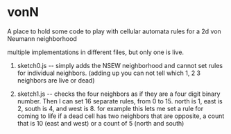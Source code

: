 # vonN

A place to hold some code to play with cellular automata rules for a 2d von Neumann neighborhood 

multiple implementations in different files, but only one is live.

1. sketch0.js -- simply adds the NSEW neighborhood and cannot set rules for individual neighbors. (adding up you can not tell which 1, 2 3 neighbors are live or dead)

2. sketch1.js -- checks the four neighbors as if they are a four digit binary number.  Then I can set 16 separate rules, from 0 to 15. 
north is 1, east is 2, south is 4, and west is 8.  for example this lets me set a rule for coming to life if a dead cell has two neighbors that are opposite, a count that is 10 (east and west) or a count of 5 (north and south)
